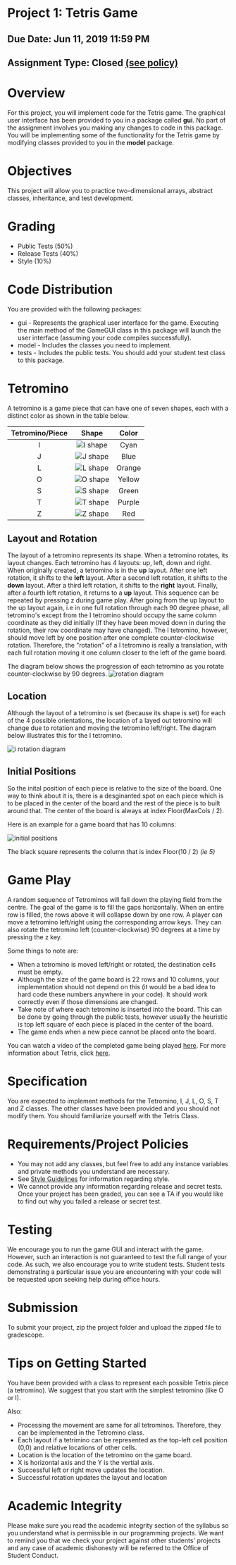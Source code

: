 # Project 1: Tetris Game
## Due Date: Jun 11, 2019 11:59 PM
## Assignment Type: Closed [(see policy)](http://www.cs.umd.edu/class/summer2019/cmsc132/openClosedPolicy.shtml)

# Overview
For this project, you will implement code for the Tetris game. The graphical user interface has been provided to you in a package called **gui**. No part of the assignment involves you making any changes to code in this package. You will be implementing some of the functionality for the Tetris game by modifying classes provided to you in the **model** package.

# Objectives
This project will allow you to practice two-dimensional arrays, abstract classes, inheritance, and test development.

# Grading
* Public Tests (50%)
* Release Tests (40%)
* Style (10%)

# Code Distribution
You are provided with the following packages:
* gui - Represents the graphical user interface for the game. Executing the main method of the GameGUI class in this package will launch the user interface (assuming your code compiles successfully).
* model - Includes the classes you need to implement.
* tests - Includes the public tests. You should add your student test class to this package.

# Tetromino
A tetromino is a game piece that can have one of seven shapes, each with a distinct color as shown in the table below.

| Tetromino/Piece    | Shape  | Color |
|:------------------:|:------:|:-----:|
|I                   |![I shape](./images/i.png)|Cyan|
|J                   |![J shape](./images/j.png)|Blue|
|L                   |![L shape](./images/l.png)|Orange|
|O                   |![O shape](./images/o.png)|Yellow|
|S                   |![S shape](./images/s.png)|Green|
|T                   |![T shape](./images/t.png)|Purple|
|Z                   |![Z shape](./images/z.png)|Red|

## Layout and Rotation
The layout of a tetromino represents its shape. When a tetromino rotates, its layout changes. Each tetromino has 4 layouts: up, left, down and right. When originally created, a tetromino is in the **up** layout. After one left rotation, it shifts to the **left** layout. After a second left rotation, it shifts to the **down** layout. After a third left rotation, it shifts to the **right** layout. Finally, after a fourth left rotation, it returns to a **up** layout. This sequence can be repeated by pressing z during game play. After going from the up layout to the up layout again, i.e in one full rotation through each 90 degree phase, all tetromino's except from the I tetromino should occupy the same column coordinate as they did initially (If they have been moved down in during the rotation, their row coordinate may have changed). The I tetromino, however, should move left by one position after one complete counter-clockwise rotation. Therefore, the "rotation" of a I tetromino is really a translation, with each full rotation moving it one column closer to the left of the game board.

The diagram below shows the progression of each tetromino as you rotate counter-clockwise by 90 degrees.
![rotation diagram](./images/rotation.png)

## Location
Although the layout of a tetromino is set (because its shape is set) for each of the 4 possible orientations, the location of a layed out tetromino will change due to rotation and moving the tetromino left/right. The diagram below illustrates this for the I tetromino.

![i rotation diagram](./images/i_rotation.png)

## Initial Positions
So the inital position of each piece is relative to the size of the board.
One way to think about it is, there is a desginanted spot on each piece which 
is to be placed in the center of the board and the rest of the piece is to built
 around that. The center of the board is always at index Floor(MaxCols / 2).

Here is an example for a game board that has 10 columns:

![initial positions](./images/initial.png)

The black square represents the column that is index Floor(10 / 2) *(ie 5)*

# Game Play
A random sequence of Tetrominos will fall down the playing field from the centre. The goal of the game is to fill the gaps horizontally. When an entire row is filled, the rows above it will collapse down by one row. A player can move a tetromino left/right using the corresponding arrow keys. They can also rotate the  tetromino left (counter-clockwise) 90 degrees at a time by pressing the z key.

Some things to note are:
* When a tetromino is moved left/right or rotated, the destination cells must be empty.
* Although the size of the  game board is 22 rows and 10 columns, your implementation should not depend on this (it would be a bad idea to hard code these numbers anywhere in your code). It should work correctly even if those dimensions are changed.
* Take note of where each tetromino is inserted into the board. This can be done by going through the public tests, however usually the heuristic is top left square of each piece is placed in the center of the board. 
* The game ends when a new piece cannot be placed onto the board. 

You can watch a video of the completed game being played [here](https://www.youtube.com/watch?v=ZTSXeSgZFtQ&feature=youtu.be). For more information about Tetris, click [here](https://en.wikipedia.org/wiki/Tetris).

# Specification
You are expected to implement methods for the Tetromino, I, J, L, O, S, T and Z classes. The other classes have been provided and you should not modify them. You should familiarize yourself with the Tetris Class.

# Requirements/Project Policies
* You may not add any classes, but feel free to add any instance variables and private methods you understand are necessary.
* See [Style Guidelines](http://www.cs.umd.edu/class/summer2017/cmsc132/resources/StyleGuidelines.html) for information regarding style.
* We cannot provide any information regarding release and secret tests. Once your project has been graded, you can see a TA if you would like to find out why you failed a release or secret test.

# Testing
We encourage you to run the game GUI and interact with the game. However, such an interaction is not guaranteed to test the full range of your code. As such, we also encourage you to write student tests. Student tests demonstrating a particular issue you are encountering with your code will be requested upon seeking help during office hours.

# Submission
To submit your project, zip the project folder and upload the zipped file to gradescope.

# Tips on Getting Started
You have been provided with a class to represent each possible Tetris piece (a tetromino). We suggest that you start with the simplest tetromino (like O or I).

Also:
* Processing the movement are same for all tetrominos. Therefore, they can be implemented in the Tetromino class.
* Each layout if a tetrimino can be represented as the top-left cell position (0,0) and relative locations of other cells.
* Location is the location of the tetromino on the game board.
* X is horizontal axis and the Y is the vertial axis.
* Successful left or right move updates the location.
* Successful rotation updates the layout and location

# Academic Integrity
Please make sure you read the academic integrity section of the syllabus so you understand what is permissible in our programming projects. We want to remind you that we check your project against other students' projects and any case of academic dishonesty will be referred to the Office of Student Conduct. 

